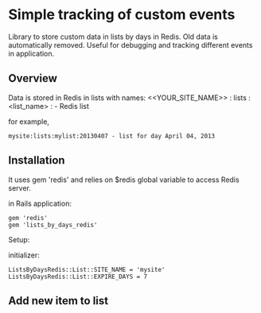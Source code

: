 # Simple tracking of custom events


Library to store custom data in lists by days in Redis.
Old data is automatically removed.
Useful for debugging and tracking different events in application.


## Overview
Data is stored in Redis in lists with names:
<<YOUR_SITE_NAME>> : lists : <list_name> : <day> - Redis list

for example,

    mysite:lists:mylist:20130407 - list for day April 04, 2013


## Installation

It uses gem 'redis' and relies on $redis global variable to access Redis server.

in Rails application:

    gem 'redis'
    gem 'lists_by_days_redis'



Setup:

initializer:

    ListsByDaysRedis::List::SITE_NAME = 'mysite'
    ListsByDaysRedis::List::EXPIRE_DAYS = 7



## Add new item to list



